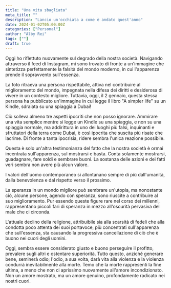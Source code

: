 ```yaml
---
title: "Una vita sbagliata"
meta_title: ""
description: "Lancio un'occhiata a come è andato quest'anno"
date: 2024-01-02T05:00:00Z
categories: ["Personal"]
author: "Alby Rei"
tags: [""]
draft: true
---
```


Oggi ho riflettuto nuovamente sul degrado della nostra società. Navigando attraverso il feed di Instagram, mi sono trovato di fronte a un'immagine che sintetizza perfettamente la falsità del mondo moderno, in cui l'apparenza prende il sopravvento sull'essenza.

La foto ritraeva una persona rispettabile, attiva nel contribuire al miglioramento del mondo, impegnata nella difesa dei diritti e desiderosa di vivere in un contesto migliore. Tuttavia, oggi, il 2 gennaio, questa stessa persona ha pubblicato un'immagine in cui legge il libro "A simpler life" su un Kindle, sdraiata su una spiaggia a Dubai!

Ciò solleva almeno tre aspetti ipocriti che non posso ignorare. Ammirare una vita semplice mentre si legge un Kindle su una spiaggia, e non su una spiaggia normale, ma addirittura in uno dei luoghi più falsi, inquinanti e sfruttatori della terra come Dubai, è così ipocrita che suscita più risate che lacrime. Di fronte a tanta ipocrisia, ridere sembra l'unica reazione possibile.

Questa è solo un'altra testimonianza del fatto che la nostra società è ormai incentrata sull'apparenza, sul mostrarsi e basta. Conta solamente mostrarsi, guadagnare, fare soldi e sembrare buoni. La sostanza delle azioni e dei fatti veri sembra non avere più alcun valore.

I valori dell'uomo contemporaneo si allontanano sempre di più dall'umanità, dalla benevolenza e dal rispetto verso il prossimo.

La speranza in un mondo migliore può sembrare un'utopia, ma nonostante ciò, alcune persone, agendo con speranza, sono riuscite a contribuire al suo miglioramento. Pur essendo queste figure rare nel corso dei millenni, rappresentano piccoli fari di speranza in mezzo all'oscurità pervasiva del male che ci circonda.

L'attuale declino della religione, attribuibile sia alla scarsità di fedeli che alla condotta poco attenta dei suoi portavoce, più concentrati sull'apparenza che sull'essenza, sta causando la progressiva cancellazione di ciò che è buono nei cuori degli uomini.

Oggi, sembra essere considerato giusto e buono perseguire il profitto, prevalere sugli altri e ostentare superiorità. Tutto questo, anziché generare bene, seminerà odio; l'odio, a sua volta, darà vita alla violenza e la violenza condurrà inevitabilmente alla morte. Temo che la morte rappresenti la fine ultima, a meno che non ci aprissimo nuovamente all'amore incondizionato. Non un amore mostrato, ma un amore genuino, profondamente radicato nei nostri cuori.